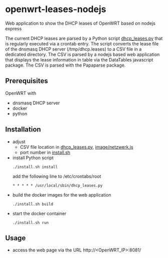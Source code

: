 # openwrt-leases-nodejs

Web application to show the DHCP leases of OpenWRT based on nodejs express

The current DHCP leases are parsed by a Python script [dhcp_leases.py](dhcp_leases.py) that is regularly executed via a crontab entry. The script converts the lease file of the dnsmasq DHCP server (/tmp/dhcp.leases) to a CSV file in a dedicated directory. The CSV is parsed by a nodejs based web application that displays the lease information in table via the DataTables javascript package. The CSV is parsed with the Papaparse package.

## Prerequisites

OpenWRT with 
* dnsmasq DHCP server
* docker
* python

## Installation

* adjust 
  * CSV file location in [dhcp_leases.py](dhcp_leases.py), [image/netzwerk.js](image/netzwerk.js)
  * port number in [install.sh](install.sh)
* install Python script
  ```
  ./install.sh install
  ```
  add the following line to /etc/crontabs/root
  ```
  * * * * * /usr/local/sbin/dhcp_leases.py
  ```
* build the docker images for the web application
  ```
  ./install.sh build
  ```
* start the docker container
  ```
  ./install.sh run
  ```

## Usage

* access the web page via the URL http://<OpenWRT_IP>:8081/
